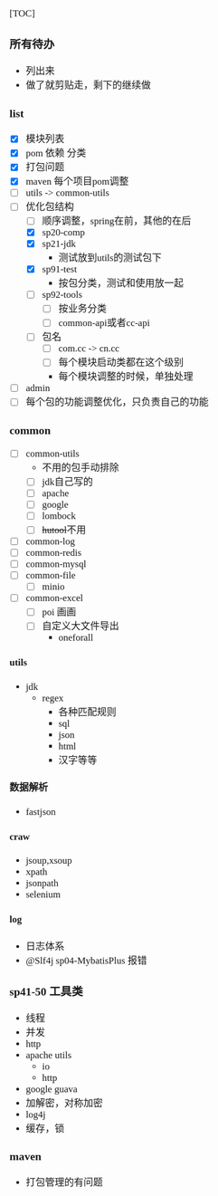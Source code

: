 <span  style="font-family: Simsun,serif; font-size: 17px; ">

[TOC]

### 所有待办

- 列出来
- 做了就剪贴走，剩下的继续做

### list

- [x] 模块列表
- [x] pom 依赖 分类
- [x] 打包问题
- [x] maven 每个项目pom调整
- [ ] utils -> common-utils
- [ ] 优化包结构
    - [ ] 顺序调整，spring在前，其他的在后
    - [x] sp20-comp
    - [x] sp21-jdk
        - 测试放到utils的测试包下
    - [x] sp91-test
        - 按包分类，测试和使用放一起
    - [ ] sp92-tools
        - [ ] 按业务分类
        - [ ] common-api或者cc-api
    - [ ] 包名
        - [ ] com.cc -> cn.cc
        - [ ] 每个模块启动类都在这个级别
        - 每个模块调整的时候，单独处理
- [ ] admin
- [ ] 每个包的功能调整优化，只负责自己的功能

### common

- [ ] common-utils
    - 不用的包手动排除
    - [ ] jdk自己写的
    - [ ] apache
    - [ ] google
    - [ ] lombock
    - [ ] ~~hutool~~不用
- [ ] common-log
- [ ] common-redis
- [ ] common-mysql
- [ ] common-file
    - [ ] minio
- [ ] common-excel
    - [ ] poi 画画
    - [ ] 自定义大文件导出
        - oneforall

#### utils


- jdk
    - regex
        - 各种匹配规则
        - sql
        - json
        - html
        - 汉字等等

#### 数据解析

- fastjson

#### craw

- jsoup,xsoup
- xpath
- jsonpath
- selenium

#### log

- 日志体系
- @Slf4j sp04-MybatisPlus 报错

### sp41-50 工具类

- 线程
- 并发
- http
- apache utils
    - io
    - http
- google guava
- 加解密，对称加密
- log4j
- 缓存，锁

### maven

- 打包管理的有问题

</span>